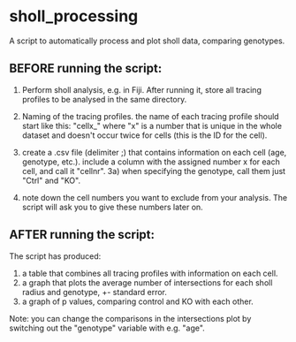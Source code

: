 # sholl_processing
 A script to automatically process and plot sholl data, comparing genotypes.

## BEFORE running the script: 
1) Perform sholl analysis, e.g. in Fiji. After running it, store all tracing profiles to be analysed in the same directory.

2) Naming of the tracing profiles. the name of each tracing profile should start like this: 
                "cellx_"
    where "x" is a number that is unique in the whole dataset and doesn't occur twice for cells (this is the ID for the cell).

3) create a .csv file (delimiter ;) that contains information on each cell (age, genotype, etc.). include a column with the assigned number x for each cell, and call it "cellnr". 
    3a) when specifying the genotype, call them just "Ctrl" and "KO". 

4) note down the cell numbers you want to exclude from your analysis. The script will ask you to give these numbers later on. 

## AFTER running the script: 
The script has produced: 
1) a table that combines all tracing profiles with information on each cell. 
2) a graph that plots the average number of intersections for each sholl radius and genotype, +- standard error. 
3) a graph of p values, comparing control and KO with each other. 

Note: you can change the comparisons in the intersections plot by switching out the "genotype" variable with e.g. "age". 


